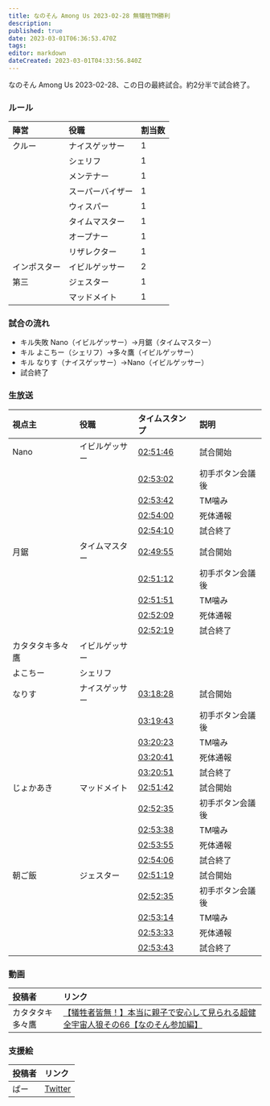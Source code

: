 ```yaml
---
title: なのそん Among Us 2023-02-28 無犠牲TM勝利
description: 
published: true
date: 2023-03-01T06:36:53.470Z
tags: 
editor: markdown
dateCreated: 2023-03-01T04:33:56.840Z
---
```


なのそん Among Us 2023-02-28、この日の最終試合。約2分半で試合終了。

### ルール

|陣営|役職|割当数|
|:--|:--|:--|
|クルー|ナイスゲッサー|1|
| |シェリフ|1|
| |メンテナー|1|
| |スーパーバイザー|1|
| |ウィスパー|1|
| |タイムマスター|1|
| |オープナー|1|
| |リザレクター|1|
|インポスター|イビルゲッサー|2|
|第三|ジェスター|1|
| |マッドメイト|1|

### 試合の流れ

- キル失敗 Nano（イビルゲッサー）→月鋸（タイムマスター）
- キル よこちー（シェリフ）→多々鷹（イビルゲッサー）
- キル なりす（ナイスゲッサー）→Nano（イビルゲッサー）
- 試合終了

### 生放送

|視点主|役職|タイムスタンプ|説明|
|:--|:--|:--|:--|
|Nano|イビルゲッサー|[02:51:46](https://www.youtube.com/live/s92jTlOsx5U?t=10306) |試合開始|
| | |[02:53:02](https://www.youtube.com/live/s92jTlOsx5U?t=10382)|初手ボタン会議後|
| | |[02:53:42](https://www.youtube.com/live/s92jTlOsx5U?t=10422)|TM噛み|
| | |[02:54:00](https://www.youtube.com/live/s92jTlOsx5U?t=10440)|死体通報|
| | |[02:54:10](https://www.youtube.com/live/s92jTlOsx5U?t=10450)|試合終了|
|月鋸|タイムマスター|[02:49:55](https://www.youtube.com/live/TjMCslIFbhk?t=10195)|試合開始|
| | |[02:51:12](https://www.youtube.com/live/TjMCslIFbhk?t=10272)|初手ボタン会議後|
| | |[02:51:51](https://www.youtube.com/live/TjMCslIFbhk?t=10311)|TM噛み|
| | |[02:52:09](https://www.youtube.com/live/TjMCslIFbhk?t=10329)|死体通報|
| | |[02:52:19](https://www.youtube.com/live/TjMCslIFbhk?t=10339)|試合終了|
|カタタタキ多々鷹|イビルゲッサー|||
|よこちー|シェリフ|||
|なりす|ナイスゲッサー|[03:18:28](https://www.youtube.com/live/a6QxvbQRa0U?t=11908)|試合開始|
| | |[03:19:43](https://www.youtube.com/live/a6QxvbQRa0U?t=11983)|初手ボタン会議後|
| | |[03:20:23](https://www.youtube.com/live/a6QxvbQRa0U?t=12023)|TM噛み|
| | |[03:20:41](https://www.youtube.com/live/a6QxvbQRa0U?t=12041)|死体通報|
| | |[03:20:51](https://www.youtube.com/live/a6QxvbQRa0U?t=12051)|試合終了|
|じょかあき|マッドメイト|[02:51:42](https://www.youtube.com/live/uyJnkoDyjJs?t=10302)|試合開始|
| | |[02:52:35](https://www.youtube.com/live/uyJnkoDyjJs?t=10378)|初手ボタン会議後|
| | |[02:53:38](https://www.youtube.com/live/uyJnkoDyjJs?t=10418)|TM噛み|
| | |[02:53:55](https://www.youtube.com/live/uyJnkoDyjJs?t=10435)|死体通報|
| | |[02:54:06](https://www.youtube.com/live/uyJnkoDyjJs?t=10446)|試合終了|
|朝ご飯|ジェスター|[02:51:19](https://www.youtube.com/live/5ehl-IcF8r8?t=10279)|試合開始|
| | |[02:52:35](https://www.youtube.com/live/5ehl-IcF8r8?t=10355)|初手ボタン会議後|
| | |[02:53:14](https://www.youtube.com/live/5ehl-IcF8r8?t=10394)|TM噛み|
| | |[02:53:33](https://www.youtube.com/live/5ehl-IcF8r8?t=10413)|死体通報|
| | |[02:53:43](https://www.youtube.com/live/5ehl-IcF8r8?t=10423)|試合終了|


### 動画

|投稿者|リンク|
|:--|:--|
|カタタタキ多々鷹|[【犠牲者皆無！】本当に親子で安心して見られる超健全宇宙人狼その66【なのそん参加編】](https://www.nicovideo.jp/watch/sm41865299)|

### 支援絵

|投稿者|リンク|
|:--|:--|
|ぱー|[Twitter](https://twitter.com/esakiganbaranai/status/1630775340208623616)|
